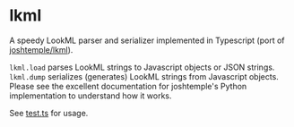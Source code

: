 # lkml

A speedy LookML parser and serializer implemented in Typescript (port of [joshtemple/lkml](https://github.com/joshtemple/lkml)).

`lkml.load` parses LookML strings to Javascript objects or JSON strings. `lkml.dump` serializes (generates) LookML strings from Javascript objects. Please see the excellent documentation for joshtemple's Python implementation to understand how it works.

See [test.ts](src/test.ts) for usage.